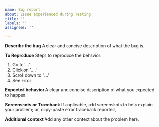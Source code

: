 ```yaml
---
name: Bug report
about: Issue experienced during Testing
title: ''
labels: ''
assignees: ''

---
```


**Describe the bug**
A clear and concise description of what the bug is.

**To Reproduce**
Steps to reproduce the behavior:
1. Go to '...'
2. Click on '....'
3. Scroll down to '....'
4. See error

**Expected behavior**
A clear and concise description of what you expected to happen.

**Screenshots or Traceback**
If applicable, add screenshots to help explain your problem; or, copy-paste error traceback reported,

**Additional context**
Add any other context about the problem here.
